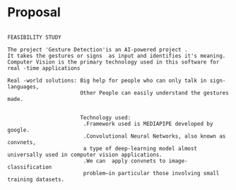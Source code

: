 # Proposal

                                                                    FEASIBILITY STUDY
    
    The project 'Gesture Detection'is an AI-powered project .
    It takes the gestures or signs  as input and identifies it's meaning.
    Computer Vision is the primary technology used in this software for real -time applications
   
    Real -world solutions: Big help for people who can only talk in sign-languages,
                           Other People can easily understand the gestures made.
                           
                           
                           Technology used:
                            .Framework used is MEDIAPIPE developed by google.
                            .Convolutional Neural Networks, also known as convnets, 
                            a type of deep-learning model almost universally used in computer vision applications.
                            .We can  apply convnets to image-classification 
                            problem—in particular those involving small training datasets.
                           
    

